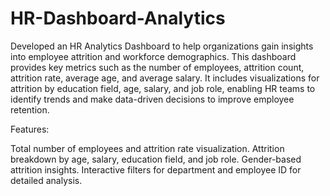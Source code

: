 # HR-Dashboard-Analytics
Developed an HR Analytics Dashboard to help organizations gain insights into employee attrition and workforce demographics. This dashboard provides key metrics such as the number of employees, attrition count, attrition rate, average age, and average salary. It includes visualizations for attrition by education field, age, salary, and job role, enabling HR teams to identify trends and make data-driven decisions to improve employee retention.

Features:

Total number of employees and attrition rate visualization.
Attrition breakdown by age, salary, education field, and job role.
Gender-based attrition insights.
Interactive filters for department and employee ID for detailed analysis.

